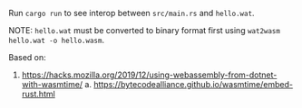 Run `cargo run` to see interop between `src/main.rs` and `hello.wat`.

NOTE: `hello.wat` must be converted to binary format first using `wat2wasm hello.wat -o hello.wasm`.

Based on:

1. https://hacks.mozilla.org/2019/12/using-webassembly-from-dotnet-with-wasmtime/
  a. https://bytecodealliance.github.io/wasmtime/embed-rust.html
